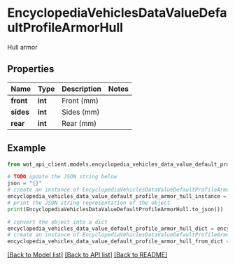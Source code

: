 # EncyclopediaVehiclesDataValueDefaultProfileArmorHull

Hull armor

## Properties

Name | Type | Description | Notes
------------ | ------------- | ------------- | -------------
**front** | **int** | Front (mm) | 
**sides** | **int** | Sides (mm) | 
**rear** | **int** | Rear (mm) | 

## Example

```python
from wot_api_client.models.encyclopedia_vehicles_data_value_default_profile_armor_hull import EncyclopediaVehiclesDataValueDefaultProfileArmorHull

# TODO update the JSON string below
json = "{}"
# create an instance of EncyclopediaVehiclesDataValueDefaultProfileArmorHull from a JSON string
encyclopedia_vehicles_data_value_default_profile_armor_hull_instance = EncyclopediaVehiclesDataValueDefaultProfileArmorHull.from_json(json)
# print the JSON string representation of the object
print(EncyclopediaVehiclesDataValueDefaultProfileArmorHull.to_json())

# convert the object into a dict
encyclopedia_vehicles_data_value_default_profile_armor_hull_dict = encyclopedia_vehicles_data_value_default_profile_armor_hull_instance.to_dict()
# create an instance of EncyclopediaVehiclesDataValueDefaultProfileArmorHull from a dict
encyclopedia_vehicles_data_value_default_profile_armor_hull_from_dict = EncyclopediaVehiclesDataValueDefaultProfileArmorHull.from_dict(encyclopedia_vehicles_data_value_default_profile_armor_hull_dict)
```
[[Back to Model list]](../README.md#documentation-for-models) [[Back to API list]](../README.md#documentation-for-api-endpoints) [[Back to README]](../README.md)


